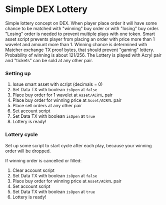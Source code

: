 # Simple DEX Lottery

Simple lottery concept on DEX.
When player place order it will have some chance to be matched with "winning" buy order or with "losing" buy order.
"Losing" order is needed to prevent multiple plays with one token.
Smart asset script prevents player from placing an order with price more than 1 wavelet and amount more than 1.
Winning chance is determined with Matcher exchange TX proof bytes, that should prevent "gaming" lottery.
Probability of winning is about 121/256.
The Lottery is played with Acryl pair and "tickets" can be sold at any other pair.

### Setting up

1. Issue smart asset with script (decimals = 0)
2. Set Data TX with boolean `isOpen` at `false`
3. Place buy order for 1 wavelet at `Asset/ACRYL` pair
4. Place buy order for winning price at `Asset/ACRYL` pair
5. Place sell orders at any other pair
6. Set account script
7. Set Data TX with boolean `isOpen` at `true`
8. Lottery is ready!

### Lottery cycle

Set up some script to start cycle after each play, because your winning order will be dropped.

If winning order is cancelled or filled:
1. Clear account script
2. Set Data TX with boolean `isOpen` at `false`
3. Place buy order for winning price at `Asset/ACRYL` pair
4. Set account script
5. Set Data TX with boolean `isOpen` at `true`
6. Lottery is ready!